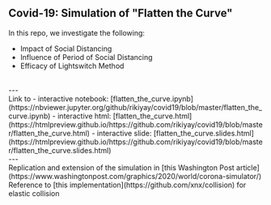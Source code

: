 ## Covid-19: Simulation of "Flatten the Curve"  
In this repo, we investigate the following:
- Impact of Social Distancing  
- Influence of Period of Social Distancing  
- Efficacy of Lightswitch Method  
<br/>
---  
<br/>
Link to  
- interactive notebook: [flatten_the_curve.ipynb](https://nbviewer.jupyter.org/github/rikiyay/covid19/blob/master/flatten_the_curve.ipynb)  
- interactive html: [flatten_the_curve.html](https://htmlpreview.github.io/https://github.com/rikiyay/covid19/blob/master/flatten_the_curve.html)  
- interactive slide: [flatten_the_curve.slides.html](https://htmlpreview.github.io/https://github.com/rikiyay/covid19/blob/master/flatten_the_curve.slides.html)  
<br/>
---  
<br/>
Replication and extension of the simulation in [this Washington Post article](https://www.washingtonpost.com/graphics/2020/world/corona-simulator/)  
Reference to [this implementation](https://github.com/xnx/collision) for elastic collision  

<!-- No Social Distancing  
![](flattencurve_abbrev_dt025.gif)  

Social Distancing: 30% of Baseline Contact Ratio  
![](flattencurve_abbrev_dt008.gif)   -->